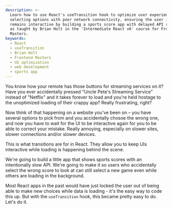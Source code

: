 ```yaml
---
description: >-
  Learn how to use React's useTransition hook to optimize user experience when
  selecting options with poor network connectivity, ensuring the user interface
  remains interactive by building a sports score app with delayed API responses,
  as taught by Brian Holt in the 'Intermediate React v6' course for Frontend
  Masters.
keywords:
  - React
  - useTransition
  - Brian Holt
  - Frontend Masters
  - UI optimization
  - web development
  - sports app
---
```

You know how your remote has those buttons for streaming services on it? Have you ever accidentally pressed "Uncle Pete's Streaming Service" instead of "Netflix" and it takes forever to load and you're held hostage to the unoptimized loading of their crappy app? Really frustrating, right?

Now think of that happening on a website you've been on – you have several options to pick from and you accidentally chosoe the wrong one, and now you have to wait for the UI to be interactive again for you to be able to correct your mistake. Really annoying, especially on slower sites, slower connections and/or slower devices.

This is what transitions are for in React. They allow you to keep UIs interactive while loading is happening behind the scene.

We're going to build a little app that shows sports scores with an intentionally slow API. We're going to make it so users who accidentally select the wrong score to look at can still select a new game even while others are loading in the background.

Most React apps in the past would have just locked the user out of being able to make new choices while data is loading - it's the easy way to code this up. But with the `useTransition` hook, this became pretty easy to do. Let's do it.
